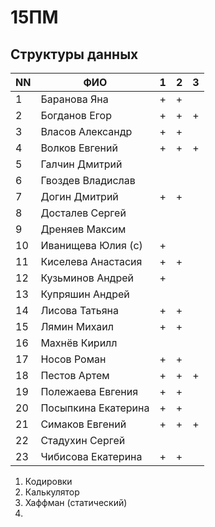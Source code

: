 # 15ПМ
## Структуры данных

| NN  | ФИО                   | 1   | 2   | 3   |
| --- | --------------------- | --- | --- | --- |
| 1   | Баранова Яна          | +   | +   |     |
| 2   | Богданов Егор         | +   | +   | +   |
| 3   | Власов Александр      | +   | +   |     |
| 4   | Волков Евгений        | +   | +   | +   |
| 5   | Галчин Дмитрий        |     |     |     |
| 6   | Гвоздев Владислав     |     |     |     |
| 7   | Догин Дмитрий         | +   | +   |     |
| 8   | Досталев Сергей       |     |     |     |
| 9   | Дреняев Максим        |     |     |     |
| 10  | Иванищева Юлия (с)    | +   |     |     |
| 11  | Киселева Анастасия    | +   | +   |     |
| 12  | Кузьминов Андрей      | +   |     |     |
| 13  | Купряшин Андрей       |     |     |     |
| 14  | Лисова Татьяна        | +   | +   |     |
| 15  | Лямин Михаил          | +   | +   |     |
| 16  | Махнёв Кирилл         |     |     |     |
| 17  | Носов Роман           | +   | +   |     |
| 18  | Пестов Артем          | +   | +   | +   |
| 19  | Полежаева Евгения     | +   | +   |     |
| 20  | Посыпкина Екатерина   | +   | +   |     |
| 21  | Симаков Евгений       | +   | +   | +   |
| 22  | Стадухин Сергей       |     |     |     |
| 23  | Чибисова Екатерина    | +   | +   |     |

1. Кодировки
2. Калькулятор
3. Хаффман (статический)
4. 
